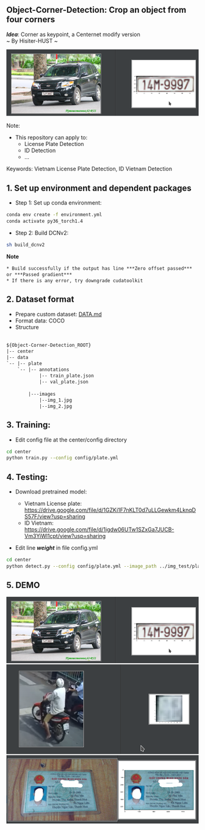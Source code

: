 ## Object-Corner-Detection: Crop an object from four corners
***Idea***: Corner as keypoint, a Centernet modify version \
~ By Hisiter-HUST ~ 

![demo_1](demo/result_1.png)



Note:
- This repository can apply to:
  + License Plate Detection 
  + ID Detection 
  + ...

Keywords: Vietnam License Plate Detection, ID Vietnam Detection
## 1. Set up environment and dependent packages
- Step 1: Set up conda environment:
```bash
conda env create -f environment.yml
conda activate py36_torch1.4
```
- Step 2: Build DCNv2:

```bash
sh build_dcnv2
```
**Note** 

    * Build successfully if the output has line ***Zero offset passed*** or ***Passed gradient***
    * If there is any error, try downgrade cudatoolkit  
## 2. Dataset format 
- Prepare custom dataset: [DATA.md](https://github.com/hisiter97/Object-Corner-Detection/blob/master/data/DATA.md)
- Format data: COCO
- Structure
```text

${Object-Corner-Detection_ROOT}
|-- center
|-- data
`-- |-- plate
    `-- |-- annotations
            |-- train_plate.json
            |-- val_plate.json

        |---images
            |--img_1.jpg
            |--img_2.jpg
```
## 3. Training:
- Edit config file at the center/config directory 
```bash
cd center 
python train.py --config config/plate.yml 
```

## 4. Testing:
- Download pretrained model: 
    + Vietnam License plate: https://drive.google.com/file/d/1GZKi1F7nKLT0d7uLLGewkm4LknqDS57F/view?usp=sharing
    + ID Vietnam: https://drive.google.com/file/d/1igdw06UTw1SZxGa7JUCB-Vm3YiWl1cpt/view?usp=sharing
    
- Edit line ***weight*** in file config.yml 
```bash
cd center
python detect.py --config config/plate.yml --image_path ../img_test/plate.jpg 
```

## 5. DEMO 
![demo_1](demo/result_1.png)
![demo_2](demo/result_2.png)
![demo_3](demo/result_3.png)
